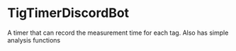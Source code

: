 # TigTimerDiscordBot
A timer that can record the measurement time for each tag. Also has simple analysis functions
